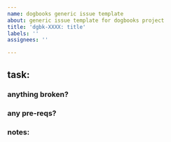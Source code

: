 ```yaml
---
name: dogbooks generic issue template
about: generic issue template for dogbooks project
title: 'dgbk-XXXX: title'
labels: ''
assignees: ''

---
```


## task:  

### anything broken?

### any pre-reqs?

### notes:

